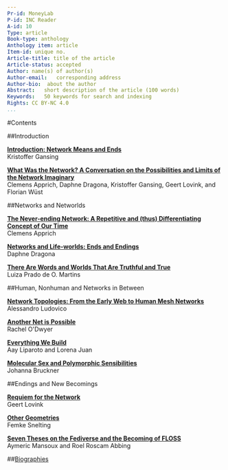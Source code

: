 ```yaml
---
Pr-id: MoneyLab
P-id: INC Reader
A-id: 10
Type: article
Book-type: anthology
Anthology item: article
Item-id: unique no.
Article-title: title of the article
Article-status: accepted
Author: name(s) of author(s)
Author-email:   corresponding address
Author-bio:  about the author
Abstract:   short description of the article (100 words)
Keywords:   50 keywords for search and indexing
Rights: CC BY-NC 4.0
...
```


#Contents

##Introduction

<a href='ch004.xhtml'>**Introduction: Network Means and Ends**</a>
<br/>Kristoffer Gansing

<a href='ch005.xhtml'>**What Was the Network? A Conversation on the Possibilities and Limits of the Network Imaginary**</a>
<br/>Clemens Apprich, Daphne Dragona, Kristoffer Gansing, Geert Lovink, and
Florian Wüst

##Networks and Networlds

<a href='ch007.xhtml'>**The Never-ending Network: A Repetitive and (thus) 	Differentiating Concept of Our Time**</a><br/>
Clemens Apprich

<a href='ch008.xhtml'>**Networks and Life-worlds: Ends and Endings** </a><br/>
Daphne Dragona

<a href='ch009.xhtml'>**There Are Words and Worlds That Are Truthful and True**</a><br/>
Luiza Prado de O. Martins

##Human, Nonhuman and Networks in Between

<a href='ch011.xhtml'>**Network Topologies: From the Early Web to Human Mesh Networks**</a><br/>
Alessandro Ludovico

<a href='ch012.xhtml'>**Another Net is Possible**</a> <br/>
Rachel O'Dwyer

<a href='ch013.xhtml'>**Everything We Build**</a> <br/>
Aay Liparoto and Lorena Juan

<a href='ch014.xhtml'>**Molecular Sex and Polymorphic Sensibilities**</a> <br/>
Johanna Bruckner

##Endings and New Becomings

<a href='ch016.xhtml'>**Requiem for the Network**</a><br/>
Geert Lovink

<a href='ch017.xhtml'>**Other Geometries**</a><br/>
Femke Snelting

<a href='ch018.xhtml'>**Seven Theses on the Fediverse and the Becoming of FLOSS**</a><br/>
Aymeric Mansoux and Roel Roscam Abbing

##<a href='ch019.xhtml'>Biographies</a><br/>
